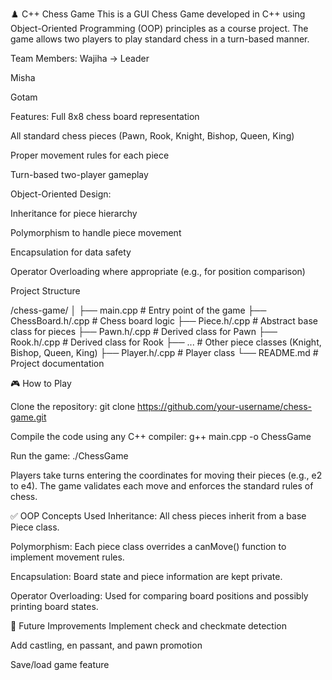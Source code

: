 ♟️ C++ Chess Game
This is a GUI Chess Game developed in C++ using Object-Oriented Programming (OOP) principles as a course project. The game allows two players to play standard chess in a turn-based manner.

Team Members:
Wajiha -> Leader

Misha

Gotam


Features:
Full 8x8 chess board representation

All standard chess pieces (Pawn, Rook, Knight, Bishop, Queen, King)

Proper movement rules for each piece

Turn-based two-player gameplay

Object-Oriented Design:

Inheritance for piece hierarchy

Polymorphism to handle piece movement

Encapsulation for data safety

Operator Overloading where appropriate (e.g., for position comparison)

Project Structure

/chess-game/
│
├── main.cpp           # Entry point of the game
├── ChessBoard.h/.cpp  # Chess board logic
├── Piece.h/.cpp       # Abstract base class for pieces
├── Pawn.h/.cpp        # Derived class for Pawn
├── Rook.h/.cpp        # Derived class for Rook
├── ...                # Other piece classes (Knight, Bishop, Queen, King)
├── Player.h/.cpp      # Player class
└── README.md          # Project documentation

🎮 How to Play

Clone the repository:
git clone https://github.com/your-username/chess-game.git

Compile the code using any C++ compiler:
g++ main.cpp -o ChessGame

Run the game:
./ChessGame

Players take turns entering the coordinates for moving their pieces (e.g., e2 to e4). The game validates each move and enforces the standard rules of chess.

✅ OOP Concepts Used
Inheritance: All chess pieces inherit from a base Piece class.

Polymorphism: Each piece class overrides a canMove() function to implement movement rules.

Encapsulation: Board state and piece information are kept private.

Operator Overloading: Used for comparing board positions and possibly printing board states.

🚧 Future Improvements
Implement check and checkmate detection

Add castling, en passant, and pawn promotion

Save/load game feature
